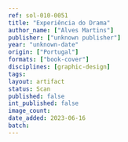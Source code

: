 ```yaml
---
ref: sol-010-0051
title: "Experiência do Drama"
author_name: ["Alves Martins"]
publisher: ["unknown publisher"]
year: "unknown-date"
origin: ["Portugal"]
formats: ["book-cover"]
disciplines: [graphic-design]
tags:
layout: artifact
status: Scan
published: false
int_published: false
image_count:
date_added: 2023-06-16
batch:
---
```

